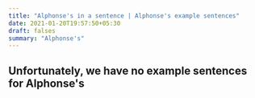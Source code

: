 ```yaml
---
title: "Alphonse's in a sentence | Alphonse's example sentences"
date: 2021-01-20T19:57:50+05:30
draft: falses
summary: "Alphonse's"
---
```

## Unfortunately, we have no example sentences for Alphonse's                 
